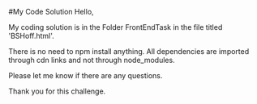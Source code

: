 #My Code Solution
Hello,

My coding solution is in the Folder FrontEndTask in the file titled 'BSHoff.html'.

There is no need to npm install anything. All dependencies are imported through cdn links and not through node_modules.

Please let me know if there are any questions. 

Thank you for this challenge.
